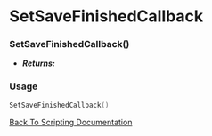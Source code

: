 # SetSaveFinishedCallback

### SetSaveFinishedCallback()
- ***Returns:*** 

### Usage

```Lua
SetSaveFinishedCallback()
```


[Back To Scripting Documentation](../README.md)
